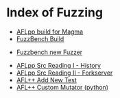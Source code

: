 # Index of Fuzzing

* [AFLpp build for Magma](AFLpp_build_on_Magma.md)
* [FuzzBench Build](fuzzbench_build.md)
<!-- * [Magma new Fuzzer](magma_new_fuzzer.md) -->
* [Fuzzbench new Fuzzer](fuzzbench_new_fuzzer.md)
<!-- * [AFL++ new Fuzzer](aflpp_new_fuzzer.md) -->
* [AFLpp Src Reading I - History](aflpp_src_reading_I.md)
* [AFLpp Src Reading II - Forkserver](aflpp_src_reading_II.md)
* [AFL++ Add New Test](aflpp_new_test.md)
* [AFL++ Custom Mutator (python)](aflpp_custom_mutator.md)
